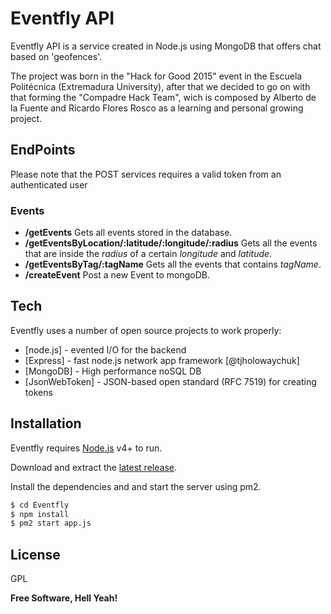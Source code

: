 # Eventfly API

Eventfly API is a service created in Node.js using MongoDB that offers chat based on 'geofences'. 

The project was born in the "Hack for Good 2015" event in the Escuela Politécnica (Extremadura University), after that we decided to go on with that forming the "Compadre Hack Team", wich is composed by Alberto de la Fuente and Ricardo Flores Rosco as a learning and personal growing project.

## EndPoints

Please note that the POST services requires a valid token from an authenticated user

### Events
    
- **/getEvents** Gets all events stored in the database.
- **/getEventsByLocation/:latitude/:longitude/:radius** Gets all the events that are inside the _radius_ of a certain _longitude_ and _latitude_.
- **/getEventsByTag/:tagName** Gets all the events that contains _tagName_. 
- **/createEvent** Post a new Event to mongoDB.

## Tech

Eventfly uses a number of open source projects to work properly:

* [node.js] - evented I/O for the backend
* [Express] - fast node.js network app framework [@tjholowaychuk]
* [MongoDB] - High performance noSQL DB
* [JsonWebToken] - JSON-based open standard (RFC 7519) for creating tokens

## Installation

Eventfly requires [Node.js](https://nodejs.org/) v4+ to run.

Download and extract the [latest release](https://github.com/CompadreHackTeam/Eventfly).

Install the dependencies and and start the server using pm2.

```sh
$ cd Eventfly
$ npm install 
$ pm2 start app.js
```

License
----

GPL

**Free Software, Hell Yeah!**